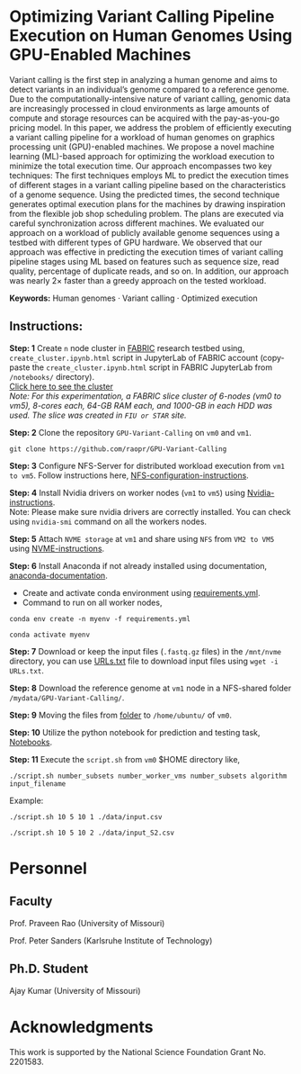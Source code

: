 # Optimizing Variant Calling Pipeline Execution on Human Genomes Using GPU-Enabled Machines
Variant calling is the first step in analyzing a human genome
and aims to detect variants in an individual’s genome compared to a reference
genome. Due to the computationally-intensive nature of variant
calling, genomic data are increasingly processed in cloud environments
as large amounts of compute and storage resources can be acquired with
the pay-as-you-go pricing model. In this paper, we address the problem
of efficiently executing a variant calling pipeline for a workload of human
genomes on graphics processing unit (GPU)-enabled machines. We
propose a novel machine learning (ML)-based approach for optimizing
the workload execution to minimize the total execution time. Our approach
encompasses two key techniques: The first techniques employs
ML to predict the execution times of different stages in a variant calling
pipeline based on the characteristics of a genome sequence. Using
the predicted times, the second technique generates optimal execution
plans for the machines by drawing inspiration from the flexible job shop
scheduling problem. The plans are executed via careful synchronization
across different machines. We evaluated our approach on a workload of
publicly available genome sequences using a testbed with different types
of GPU hardware. We observed that our approach was effective in predicting
the execution times of variant calling pipeline stages using ML
based on features such as sequence size, read quality, percentage of duplicate
reads, and so on. In addition, our approach was nearly 2× faster
than a greedy approach on the tested workload.   

**Keywords:** Human genomes · Variant calling · Optimized execution  

## Instructions: 
**Step: 1** Create `n` node cluster in [FABRIC](https://portal.fabric-testbed.net) research testbed using, `create_cluster.ipynb.html` script in JupyterLab of FABRIC account (copy-paste the `create_cluster.ipynb.html` script in FABRIC JupyterLab from `/notebooks/` directory).   
[Click here to see the cluster](https://shorturl.at/Aw5bn)  
_Note: For this experimentation, a FABRIC slice cluster of 6-nodes (vm0 to vm5), 8-cores each, 64-GB RAM each, and 1000-GB in each HDD was used. The slice was created in `FIU or STAR` site._
   
**Step: 2** Clone the repository `GPU-Variant-Calling` on `vm0` and `vm1`.  
```
git clone https://github.com/raopr/GPU-Variant-Calling
```

**Step: 3** Configure NFS-Server for distributed workload execution from `vm1 to vm5`. Follow instructions here, [NFS-configuration-instructions](https://github.com/raopr/GPU-Variant-Calling/blob/main/repo/config/nfs_server/README.md).

**Step: 4** Install Nvidia drivers on worker nodes (`vm1` to `vm5`) using [Nvidia-instructions](https://github.com/raopr/GPU-Variant-Calling/tree/main/repo/config/setup).  
Note: Please make sure nvidia drivers are correctly installed. You can check using `nvidia-smi` command on all the workers nodes.  

**Step: 5** Attach `NVME storage` at `vm1` and share using `NFS` from `VM2 to VM5` using [NVME-instructions](https://github.com/raopr/GPU-Variant-Calling/blob/main/repo/config/NVME_setup.MD).  

**Step: 6** Install Anaconda if not already installed using documentation, [anaconda-documentation](https://docs.anaconda.com/anaconda/install/linux/).  
   - Create and activate conda environment using [requirements.yml](https://github.com/raopr/GPU-Variant-Calling/blob/main/repo/requirements.yml).
   - Command to run on all worker nodes,   
```
conda env create -n myenv -f requirements.yml    
```   
```  
conda activate myenv
```  
**Step: 7** Download or keep the input files (`.fastq.gz` files) in the `/mnt/nvme` directory, you can use [URLs.txt](https://github.com/raopr/GPU-Variant-Calling/blob/main/repo/data/URLs.txt) file to download input files using `wget -i URLs.txt`.  

**Step: 8** Download the reference genome at `vm1` node in a NFS-shared folder `/mydata/GPU-Variant-Calling/`.  

**Step: 9** Moving the files from [folder](https://github.com/raopr/GPU-Variant-Calling/src/vm0_files) to `/home/ubuntu/` of `vm0`.  

**Step: 10** Utilize the python notebook for prediction and testing task, [Notebooks](https://github.com/raopr/GPU-Variant-Calling/notebooks).  

**Step: 11** Execute the `script.sh` from `vm0` $HOME directory like,  
```
./script.sh number_subsets number_worker_vms number_subsets algorithm input_filename
```
Example: 
```
./script.sh 10 5 10 1 ./data/input.csv
```
```
./script.sh 10 5 10 2 ./data/input_S2.csv
```


# Personnel

## Faculty
Prof. Praveen Rao (University of Missouri)

Prof. Peter Sanders (Karlsruhe Institute of Technology)

## Ph.D. Student
Ajay Kumar (University of Missouri)

# Acknowledgments
This work is supported by the National Science Foundation Grant No. 2201583.

